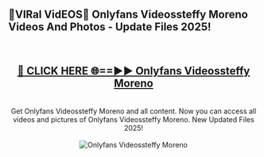 <h2>🔴VIRal VidEOS🔴 Onlyfans Videossteffy Moreno Videos And Photos - Update Files 2025!</h2>
<br>
<div align="center">
<h2><a href="https://virallinks.top/odZfE0" rel="nofollow">🔴 CLICK HERE 🌐==►► Onlyfans Videossteffy Moreno</a></h2>
<br>
Get Onlyfans Videossteffy Moreno and all content. Now you can access all videos and pictures of Onlyfans Videossteffy Moreno. New Updated Files 2025!
<br>
<br>
<a href="https://virallinks.top/odZfE0" rel="nofollow" data-target="animated-image.originalLink"><img src="https://i.imgur.com/dJHk4Zq.gif)" alt="Onlyfans Videossteffy Moreno" style="max-width: 100%; display: inline-block;" data-target="animated-image.originalImage"></a>
</div>
<br>
